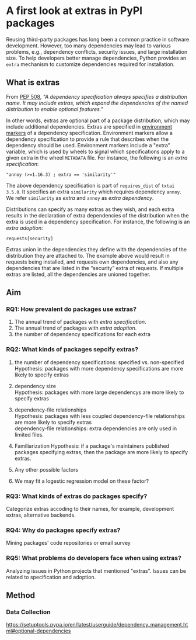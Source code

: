 # A first look at extras in PyPI packages

Reusing third-party packages has long been a common practice in software development. However, too many dependencies may lead to various problems, e.g., dependency conflicts, security issues, and large installation size. To help developers better manage dependencies, Python provides an `extra` mechanism to customize dependencies required for installation. 

## What is extras

From [PEP 508](https://peps.python.org/pep-0508/), *"A dependency specification always specifies a distribution name. It may include extras, which expand the dependencies of the named distribution to enable optional features."*

In other words, extras are optional part of a package distribution, which may include additional dependencies. 
Extras are specified in [environment markers](https://peps.python.org/pep-0508/#environment-markers) of a dependency specification. Environment markers allow a dependency specification to provide a rule that describes when the dependency should be used. Environment markers include a "extra" variable, which is used by wheels to signal which specifications apply to a given extra in the wheel `METADATA` file. For instance, the following is an *extra specification*:
```shell
"annoy (>=1.16.3) ; extra == 'similarity'"
```
The above dependency specification is part of `requires_dist` of `txtai 3.5.0`. It specifies an extra `similarity` which requires dependency `annoy`. We refer `similarity` as *extra* and `annoy` as *extra dependency*. 

Distributions can specify as many extras as they wish, and each extra results in the declaration of extra dependencies of the distribution when the extra is used in a dependency specification. 
For instance, the following is an *extra adoption*:
```shell
requests[security]
```
Extras union in the dependencies they define with the dependencies of the distribution they are attached to. The example above would result in requests being installed, and requests own dependencies, and also any dependencies that are listed in the “security” extra of requests. If multiple extras are listed, all the dependencies are unioned together.   



## Aim

### RQ1: How prevalent do packages use extras?
1. The annual trend of packages with *extra specification*.
2. The annual trend of packages with *extra adoption*. 
3. the number of dependency specifications for each extra

### RQ2: What kinds of packages sepcify extras?
1. the number of dependency specifications: specified vs. non-specified   
Hypothesis: packages with more dependency specifications are more likely to specify extras

2. dependency size   
Hypothesis: packages with more large dependencys are more likely to specify extras

3. dependency-file relationships   
Hypothesis: packages with less coupled dependency-file relationships are more likely to specify extras   
dependency-file relationships: extra dependencies are only used in limited files. 

4. Familiarization
Hypothesis: if a package's maintainers published packages specifying extras, then the package are more likely to specify extras. 

5. Any other possible factors

6. We may fit a logestic regression model on these factor? 

### RQ3: What kinds of extras do packages specify?
Categorize extras accoding to their names, for example, development extras, alternative backends. 

### RQ4: Why do packages specify extras?

Mining packages' code repositories or email survey

### RQ5: What problems do developers face when using extras?

Analyzing issues in Python projects that mentioned "extras". Issues can be related to specification and adoption. 


## Method

### Data Collection


https://setuptools.pypa.io/en/latest/userguide/dependency_management.html#optional-dependencies
